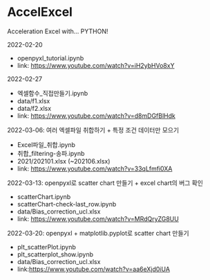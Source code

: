 # AccelExcel
Acceleration Excel with... PYTHON!

2022-02-20
- openpyxl_tutorial.ipynb
- link: https://www.youtube.com/watch?v=iH2ybHVo8xY

2022-02-27
- 엑셀함수_직접만들기.ipynb
- data/f1.xlsx
- data/f2.xlsx
- link: https://www.youtube.com/watch?v=d8mDGfBlHdk

2022-03-06: 여러 엑셀파일 취합하기 + 특정 조건 데이터만 모으기
- Excel파일_취합.ipynb
- 취합_filtering-송파.ipynb
- 2021/202101.xlsx (~202106.xlsx)
- link: https://www.youtube.com/watch?v=33qLfmfi0XA

2022-03-13: openpyxl로 scatter chart 만들기 + excel chart의 버그 확인
- scatterChart.ipynb
- scatterChart-check-last_row.ipynb
- data/Bias_correction_ucl.xlsx
- link: https://www.youtube.com/watch?v=MRdQryZG8UU

2022-03-20: openpyxl + matplotlib.pyplot로 scatter chart 만들기
- plt_scatterPlot.ipynb
- plt_scatterplot_show.ipynb
- data/Bias_correction_ucl.xlsx
- link:https://www.youtube.com/watch?v=aa6eXjd0iUA
